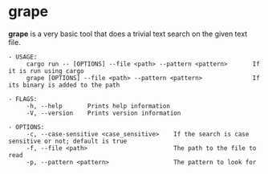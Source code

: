 # grape

**grape** is a very basic tool that does a trivial text search on the given text file.

```
- USAGE:
     cargo run -- [OPTIONS] --file <path> --pattern <pattern>       If it is run using cargo
     grape [OPTIONS] --file <path> --pattern <pattern>              If its binary is added to the path
 
- FLAGS:
     -h, --help       Prints help information
     -V, --version    Prints version information
 
- OPTIONS:
     -c, --case-sensitive <case_sensitive>    If the search is case sensitive or not; default is true
     -f, --file <path>                        The path to the file to read
     -p, --pattern <pattern>                  The pattern to look for
```